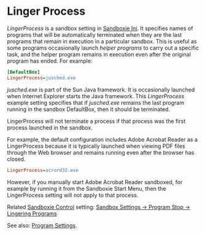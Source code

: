# Linger Process

_LingerProcess_ is a sandbox setting in [Sandboxie Ini](SandboxieIni.md). It specifies names of programs that will be automatically terminated when they are the last programs that remain in execution in a particular sandbox. This is useful as some programs occasionally launch _helper programs_ to carry out a specific task, and the helper program remains in execution even after the original program has ended. For example:

```ini
[DefaultBox]
LingerProcess=jusched.exe
```

_jusched.exe_ is part of the Sun Java framework. It is occasionally launched when Internet Explorer starts the Java framework. This _LingerProcess_ example setting specifies that if _jusched.exe_ remains the last program running in the sandbox DefaultBox, then it should be terminated.

LingerProcess will not terminate a process if that process was the first process launched in the sandbox.

For example, the default configuration includes Adobe Acrobat Reader as a LingerProcess because it is typically launched when viewing PDF files through the Web browser and remains running even after the browser has closed.

```ini
LingerProcess=acrord32.exe
```

However, if you manually start Adobe Acrobat Reader sandboxed, for example by running it from the Sandboxie Start Menu, then the LingerProcess setting will not apply to that process.

Related [Sandboxie Control](SandboxieControl.md) setting: [Sandbox Settings -> Program Stop -> Lingering Programs](ProgramStopSettings.md#lingering-programs)

See also: [Program Settings](ProgramSettings.md#linger).
